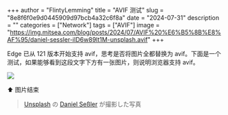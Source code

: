 +++
author = "FlintyLemming"
title = "AVIF 测试"
slug = "8e8f6f0e9d0445909d97bcb4a32c6f8a"
date = "2024-07-31"
description = ""
categories = ["Network"]
tags = ["AVIF"]
image = "https://img.mitsea.com/blog/posts/2024/07/AVIF%20%E6%B5%8B%E8%AF%95/daniel-sessler-iID6w89lt1M-unsplash.avif"
+++

Edge 已从 121 版本开始支持 avif，思考是否将图片全都替换为 avif。下面是一个测试，如果能够看到这段文字下方有一张图片，则说明浏览器支持 avif。

![](/images/rawkkim-tvE5L0g3tic-unsplash.avif)

⬆️ 图片结束

> [Unsplash](https://unsplash.com/ja/%E5%86%99%E7%9C%9F/%E7%9C%9F%E3%82%93%E4%B8%AD%E3%81%AB%E6%B9%96%E3%81%8C%E3%81%82%E3%82%8B%E5%B1%B1-iID6w89lt1M?utm_content=creditCopyText&utm_medium=referral&utm_source=unsplash) の [Daniel Seßler](https://unsplash.com/ja/@danielsessler?utm_content=creditCopyText&utm_medium=referral&utm_source=unsplash) が撮影した写真
  